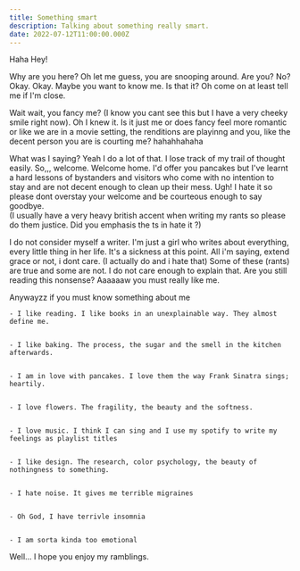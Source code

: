 ```yaml
---
title: Something smart
description: Talking about something really smart.
date: 2022-07-12T11:00:00.000Z
---
```


Haha Hey! 


Why are you here? Oh let me guess, you are snooping around. Are you? No? 
Okay. Okay. Maybe you want to know me. Is that it? Oh come on at least tell me if I'm close. 

Wait wait, you fancy me? (I know you cant see this but I have a very cheeky smile right now). Oh I knew it. 
Is it just me or does fancy feel more romantic or like we are in a movie setting, the renditions are playinng and you, like the decent person you are is courting me? hahahhahaha 

What was I saying? Yeah I do a lot of that. I lose track of my trail of thought easily. So,,, welcome. 
Welcome home. I'd offer you pancakes but I've learnt a hard lessons of bystanders and visitors who come with no intention to stay and are not decent enough to clean up their mess. Ugh! I hate it so please dont overstay your welcome and be courteous enough to say goodbye.  
(I usually have a very heavy british accent when writing my rants so please do them justice. Did you emphasis the ts in hate it ?)

I do not consider myself a writer. I'm just a girl who writes about everything, every little thing in her life. It's a sickness at this point. All i'm saying, extend grace or not, i dont care. (I actually do and i hate that)
Some of these (rants) are true and some are not. I do not care enough to explain that. Are you still reading this nonsense? Aaaaaaw you must really like me. 


Anywayzz if you must know something about me 


    - I like reading. I like books in an unexplainable way. They almost define me.


    - I like baking. The process, the sugar and the smell in the kitchen afterwards. 


    - I am in love with pancakes. I love them the way Frank Sinatra sings; heartily. 


    - I love flowers. The fragility, the beauty and the softness. 


    - I love music. I think I can sing and I use my spotify to write my feelings as playlist titles 


    - I like design. The research, color psychology, the beauty of nothingness to something. 


    - I hate noise. It gives me terrible migraines 


    - Oh God, I have terrivle insomnia


    - I am sorta kinda too emotional  

    


Well... I hope you enjoy my ramblings. 